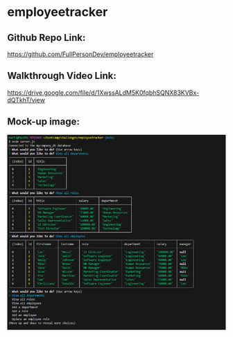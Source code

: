 # employeetracker

## Github Repo Link:
https://github.com/FullPersonDev/employeetracker

## Walkthrough Video Link:
https://drive.google.com/file/d/1XwssALdM5K0fqbhSQNX83KVBx-dQTkhT/view


## Mock-up image:

!['image of the working database'](./screenshot_db.PNG)
